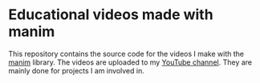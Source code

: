 # Educational videos made with manim

This repository contains the source code for the videos I make with the
[manim](https://www.manim.community) library. The videos are uploaded to my
[YouTube channel](www.youtube.com/@vincentarchambault). They are mainly done for
projects I am involved in.

